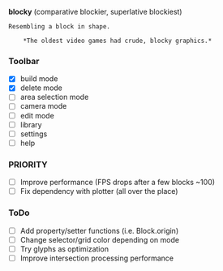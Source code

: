 **blocky** (comparative blockier, superlative blockiest)

    Resembling a block in shape.

        *The oldest video games had crude, blocky graphics.*

### Toolbar

- [x] build mode
- [x] delete mode
- [ ] area selection mode
- [ ] camera mode
- [ ] edit mode
- [ ] library
- [ ] settings
- [ ] help

### PRIORITY

- [ ] Improve performance (FPS drops after a few blocks ~100)
- [ ] Fix dependency with plotter (all over the place)

### ToDo

- [ ] Add property/setter functions (i.e. Block.origin)
- [ ] Change selector/grid color depending on mode
- [ ] Try glyphs as optimization
- [ ] Improve intersection processing performance
